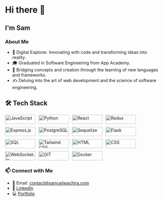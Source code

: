 # Hi there 👋

## I'm Sam

### About Me
- 🤔 Digital Explorer. Innovating with code and transforming ideas into reality.
- 🎓 Graduated in Software Engineering from App Academy.
- 🌱 Bridging concepts and creation through the learning of new languages and frameworks.
- ✍️ Delving into the art of web development and the science of software engineering.

## 🛠 Tech Stack
<p align="left" style="display: flex; flex-wrap: wrap; gap: 10px;">
  <img src="https://img.shields.io/badge/javascript-%23323330.svg?style=for-the-badge&logo=javascript&logoColor=%23F7DF1E" alt="JavaScript" style="width: 100px; height: 30px;">
  <img src="https://img.shields.io/badge/python-%233776AB.svg?style=for-the-badge&logo=python&logoColor=white" alt="Python" style="width: 100px; height: 30px;">
  <img src="https://img.shields.io/badge/react-%2320232a.svg?style=for-the-badge&logo=react&logoColor=%2361DAFB" alt="React" style="width: 100px; height: 30px;">
  <img src="https://img.shields.io/badge/redux-%23593d88.svg?style=for-the-badge&logo=redux&logoColor=white" alt="Redux" style="width: 100px; height: 30px;">
  <img src="https://img.shields.io/badge/express.js-%23000000.svg?style=for-the-badge&logo=express&logoColor=white" alt="Express.js" style="width: 100px; height: 30px;">
  <img src="https://img.shields.io/badge/postgres-%23316192.svg?style=for-the-badge&logo=postgresql&logoColor=white" alt="PostgreSQL" style="width: 100px; height: 30px;">
  <img src="https://img.shields.io/badge/sequelize-%235993d8.svg?style=for-the-badge&logo=sequelize&logoColor=white" alt="Sequelize" style="width: 100px; height: 30px;">
  <img src="https://img.shields.io/badge/flask-%23000.svg?style=for-the-badge&logo=flask&logoColor=white" alt="Flask" style="width: 100px; height: 30px;">
  <img src="https://img.shields.io/badge/sql-%23000000.svg?style=for-the-badge&logo=postgresql&logoColor=white" alt="SQL" style="width: 100px; height: 30px;">
  <img src="https://img.shields.io/badge/tailwindcss-%2338b2ac.svg?style=for-the-badge&logo=tailwind-css&logoColor=white" alt="Tailwind CSS" style="width: 100px; height: 30px;">
  <img src="https://img.shields.io/badge/html5-%23E34F26.svg?style=for-the-badge&logo=html5&logoColor=white" alt="HTML" style="width: 100px; height: 30px;">
  <img src="https://img.shields.io/badge/css3-%231572B6.svg?style=for-the-badge&logo=css3&logoColor=white" alt="CSS" style="width: 100px; height: 30px;">
  <img src="https://img.shields.io/badge/WebSocket.io-%23000000.svg?style=for-the-badge&logo=socket.io&logoColor=white" alt="WebSocket.io" style="width: 100px; height: 30px;">
  <img src="https://img.shields.io/badge/git-%23F05033.svg?style=for-the-badge&logo=git&logoColor=white" alt="GIT" style="width: 100px; height: 30px;">
  <img src="https://img.shields.io/badge/docker-%230db7ed.svg?style=for-the-badge&logo=docker&logoColor=white" alt="Docker" style="width: 100px; height: 30px;">
</p>


### 📫 Connect with Me
- 📧 Email: contact@samuelwachira.com
- 🔗 [LinkedIn](https://www.linkedin.com/in/samuel-w-14794a135/)
- 💻 [Portfolio](https://www.samuelwachira.com/)

